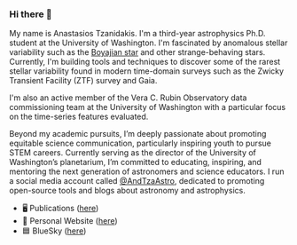 ### Hi there 👋


My name is Anastasios Tzanidakis. I'm a third-year astrophysics Ph.D. student at the University of Washington. I'm fascinated by anomalous stellar variability such as the [Boyajian star](https://en.wikipedia.org/wiki/Tabby%27s_Star) and other strange-behaving stars. Currently, I'm building tools and techniques to discover some of the rarest stellar variability found in modern time-domain surveys such as the Zwicky Transient Facility (ZTF) survey and Gaia.  



I'm also an active member of the Vera C. Rubin Observatory data commissioning team at the University of Washington with a particular focus on the time-series features evaluated. 


Beyond my academic pursuits, I’m deeply passionate about promoting equitable science communication, particularly inspiring youth to pursue STEM careers. Currently serving as the director of the University of Washington’s planetarium, I’m committed to educating, inspiring, and mentoring the next generation of astronomers and science educators. I run a social media account called [@AndTzaAstro](instagram.com/andytzaastro), dedicated to promoting open-source tools and blogs about astronomy and astrophysics. 


- 🖥️ Publications ([here](https://ui.adsabs.harvard.edu/search/q=Anastasios%20Tzanidakis&sort=date%20desc%2C%20bibcode%20desc&p_=0))
- 📠 Personal Website ([here](https://andytza.github.io/))
- 🟦 BlueSky ([here](https://bsky.app/profile/andyastro.bsky.social))




<!--
**AndyTza/AndyTza** is a ✨ _special_ ✨ repository because its `README.md` (this file) appears on your GitHub profile.

Here are some ideas to get you started:

- 🔭 I’m currently working on ...
- 🌱 I’m currently learning ...
- 👯 I’m looking to collaborate on ...
- 🤔 I’m looking for help with ...
- 💬 Ask me about ...
- 📫 How to reach me: ...
- 😄 Pronouns: ...
- ⚡ Fun fact: ...
-->
